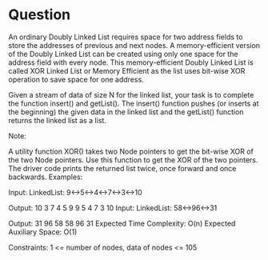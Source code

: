 # Question
An ordinary Doubly Linked List requires space for two address fields to store the addresses of previous and next nodes. A memory-efficient version of the Doubly Linked List can be created using only one space for the address field with every node. This memory-efficient Doubly Linked List is called XOR Linked List or Memory Efficient as the list uses bit-wise XOR operation to save space for one address.

Given a stream of data of size N for the linked list, your task is to complete the function insert() and getList(). The insert() function pushes (or inserts at the beginning) the given data in the linked list and the getList()  function returns the linked list as a list.

Note:

A utility function XOR() takes two Node pointers to get the bit-wise XOR of the two Node pointers. Use this function to get the XOR of the two pointers.
The driver code prints the returned list twice, once forward and once backwards.
Examples:

Input:
LinkedList: 9<->5<->4<->7<->3<->10

Output:
10 3 7 4 5 9
9 5 4 7 3 10
Input:
LinkedList: 58<->96<->31

Output:
31 96 58
58 96 31
Expected Time Complexity: O(n)
Expected Auxiliary Space: O(1)

Constraints:
1 <= number of nodes, data of nodes <= 105


